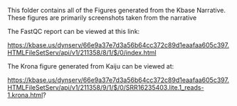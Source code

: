 This folder contains all of the Figures generated from the Kbase Narrative. These figures are primarily screenshots taken from the narrative

The FastQC report can be viewed at this link: 

https://kbase.us/dynserv/66e9a37e7d3a56b64cc372c89d1eaafaa605c397.HTMLFileSetServ/api/v1/211358/8/1/$/0/index.html

The Krona figure generated from Kaiju can be viewed at:

https://kbase.us/dynserv/66e9a37e7d3a56b64cc372c89d1eaafaa605c397.HTMLFileSetServ/api/v1/211358/9/1/$/0/SRR16235403.lite.1_reads-1.krona.html?

